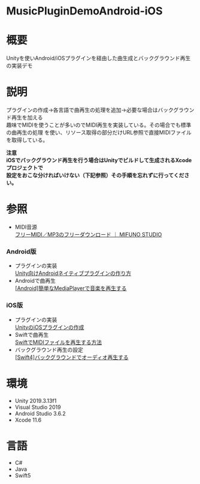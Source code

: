 # MusicPluginDemoAndroid-iOS  
  
# 概要  
 Unityを使いAndroid/iOSプラグインを経由した曲生成とバックグラウンド再生の実装デモ  

# 説明  
 プラグインの作成→各言語で曲再生の処理を追加→必要な場合はバックグラウンド再生を加える  
 趣味でMIDIを使うことが多いのでMIDI再生を実装している。その場合でも標準の曲再生の処理
 を使い、リソース取得の部分だけURL参照で直接MIDIファイルを取得している。  
   
 **注意  
 iOSでバックグラウンド再生を行う場合はUnityでビルドして生成されるXcodeプロジェクトで  
 設定をおこな分ければいけない（下記参照）その手順を忘れずに行ってください。**  
  
# 参照  
- MIDI音源  
[フリーMIDI／MP3のフリーダウンロード ｜ MIFUNO STUDIO](http://www.mifunostudio.com/freemidimp3/)  
  
### Android版  
- プラグインの実装  
[Unity向けAndroidネイティブプラグインの作り方](https://gaprot.jp/2020/03/30/unity-android-native-plugin/)  
- Androidで曲再生  
[[Android]簡単なMediaPlayerで音楽を再生する](https://akira-watson.com/android/audio-player.html)  
  
### iOS版  
- プラグインの実装  
[UnityのiOSプラグインの作成](https://note.com/npaka/n/nc6236cde60c1)  
- Swiftで曲再生  
[SwiftでMIDIファイルを再生する方法](https://develop.hateblo.jp/entry/swift-midi-player)  
- バックグラウンド再生の設定  
[[Swift4]バックグラウンドでオーディオ再生する](https://qiita.com/kenny_J_7/items/936d91151149868618a8)  
  
# 環境  
- Unity 2019.3.13f1  
- Visual Studio 2019  
- Android Studio 3.6.2  
- Xcode 11.6  
  
# 言語  
- C#  
- Java  
- Swift5  
